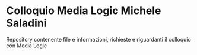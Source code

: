 # Colloquio Media Logic Michele Saladini
Repository contenente file e informazioni, richieste e riguardanti il colloquio con Media Logic 
